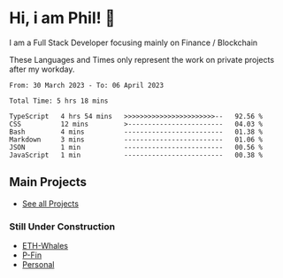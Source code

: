 # Hi, i am Phil! 👋
I am a Full Stack Developer focusing mainly on Finance / Blockchain

These Languages and Times only represent the work on private projects after my workday.
<!--START_SECTION:waka-->

```text
From: 30 March 2023 - To: 06 April 2023

Total Time: 5 hrs 18 mins

TypeScript   4 hrs 54 mins   >>>>>>>>>>>>>>>>>>>>>>>--   92.56 %
CSS          12 mins         >------------------------   04.03 %
Bash         4 mins          -------------------------   01.38 %
Markdown     3 mins          -------------------------   01.06 %
JSON         1 min           -------------------------   00.56 %
JavaScript   1 min           -------------------------   00.38 %
```

<!--END_SECTION:waka-->

## Main Projects
- [See all Projects](https://www.github.com/phil-schmidtke/projects)
### Still Under Construction
- [ETH-Whales](https://www.eth-whales.com)
- [P-Fin](https://www.p-fin.de)
- [Personal](https://www.phil-schmidtke.de)

